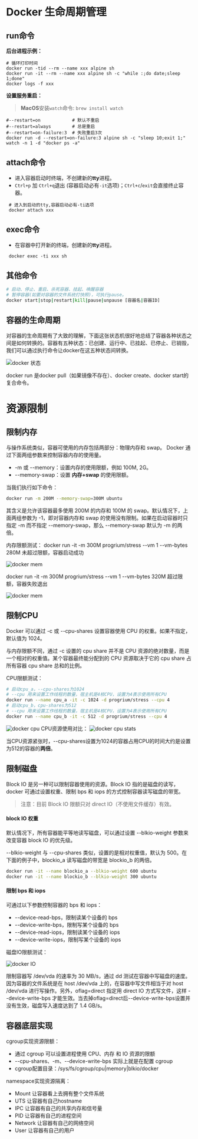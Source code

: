 # Docker 生命周期管理

## run命令

**后台进程示例：**

```shell
# 循环打印时间
docker run -tid --rm --name xxx alpine sh
docker run -it --rm --name xxx alpine sh -c "while :;do date;sleep 1;done"
docker logs -f xxx
```



**设置服务重启：**

> **MacOS**安装`watch`命令: `brew install watch`

```shell
#--restart=on            # 默认不重启
#--restart=always        # 总是重启
#--restart=on-failure:3  # 失败重启3次
docker run -d --restart=on-failure:3 alpine sh -c "sleep 10;exit 1;"
watch -n 1 -d "docker ps -a"
```



## attach命令

- 进入容器启动时终端，不创建新的**tty**进程。
- `Ctrl+p` 加 `Ctrl+q`退出 (容器启动必有`-it`选项)；`Ctrl+c`/`exit`会直接终止容器。

```shell
 # 进入到启动的tty,容器启动必有-ti选项
 docker attach xxx
```



## exec命令

- 在容器中打开新的终端，创建新的**tty**进程。

```shell
 docker exec -ti xxx sh
```



## 其他命令

```bash
# 启动、停止、重启、杀死容器、挂起、唤醒容器
# 暂停容器(如要对容器的文件系统打快照)，可执行pause。
docker start|stop|restart|kill|pause|unpause [容器名|容器ID]
```



## 容器的生命周期

对容器的生命周期有了大致的理解，下面这张状态机很好地总结了容器各种状态之间是如何转换的。容器有五种状态：已创建、运行中、已挂起、已停止、已销毁，我们可以通过执行命令让docker在这五种状态间转换。

![docker 状态](./imgs/3/docker_run_stats.png)

docker run 是docker pull（如果镜像不存在）、docker create、docker start的复合命令。



# 资源限制

## 限制内存

与操作系统类似，容器可使用的内存包括两部分：物理内存和 swap。 Docker 通过下面两组参数来控制容器内存的使用量。

- -m 或 --memory：设置内存的使用限额，例如 100M, 2G。
- --memory-swap：设置 **内存+swap** 的使用限额。

当我们执行如下命令：

```bash
docker run -m 200M --memory-swap=300M ubuntu
```

其含义是允许该容器最多使用 200M 的内存和 100M 的 swap。默认情况下，上面两组参数为 -1，即对容器内存和 swap 的使用没有限制。如果在启动容器时只指定 -m 而不指定 --memory-swap，那么 --memory-swap 默认为 -m 的两倍。

内存限额测试：
docker run -it -m 300M progrium/stress --vm 1 --vm-bytes 280M  未超过限额，容器启动成功

![docker mem](./imgs/3/docker_mem_success.jpg)

docker run -it -m 300M progrium/stress --vm 1 --vm-bytes 320M  超过限额，容器失败退出

![docker mem](./imgs/3/docker_mem_fail.jpg)

## 限制CPU

Docker 可以通过 -c 或 --cpu-shares 设置容器使用 CPU 的权重。如果不指定，默认值为 1024。

与内存限额不同，通过 -c 设置的 cpu share 并不是 CPU 资源的绝对数量，而是一个相对的权重值。某个容器最终能分配到的 CPU 资源取决于它的 cpu share 占所有容器 cpu share 总和的比例。

CPU限额测试：

```bash
# 启动cpu_a，--cpu-shares为1024
# --cpu 用来设置工作线程的数量，宿主机是4核CPU，设置为4表示使用所有CPU
docker run --name cpu_a -it -c 1024 -d progrium/stress --cpu 4
# 启动cpu_b，cpu-shares为512
# --cpu 用来设置工作线程的数量，宿主机是4核CPU，设置为4表示使用所有CPU
docker run --name cpu_b -it -c 512 -d progrium/stress --cpu 4
```

![docker cpu](./imgs/3/docker_cpu.jpg)
CPU资源使用对比：
![docker cpu stats](./imgs/3/docker_stats.jpg)

当CPU资源紧张时，--cpu-shares设置为1024的容器占用CPU的时间大约是设置为512的容器的**两倍**。

## 限制磁盘

Block IO 是另一种可以限制容器使用的资源。Block IO 指的是磁盘的读写，docker 可通过设置权重、限制 bps 和 iops 的方式控制容器读写磁盘的带宽。

>注意：目前 Block IO 限额只对 direct IO（不使用文件缓存）有效。

#### block IO 权重

默认情况下，所有容器能平等地读写磁盘，可以通过设置 --blkio-weight 参数来改变容器 block IO 的优先级。

--blkio-weight 与 --cpu-shares 类似，设置的是相对权重值，默认为 500。在下面的例子中，blockio_a 读写磁盘的带宽是 blockio_b 的两倍。

```bash
docker run -it --name blockio_a --blkio-weight 600 ubuntu
docker run -it --name blockio_b --blkio-weight 300 ubuntu
```

#### 限制 bps 和 iops

可通过以下参数控制容器的 bps 和 iops：

- --device-read-bps，限制读某个设备的 bps
- --device-write-bps，限制写某个设备的 bps
- --device-read-iops，限制读某个设备的 iops
- --device-write-iops，限制写某个设备的 iops

磁盘IO限额测试：

![docker IO](./imgs/3/docker_io.png)

限制容器写 /dev/vda 的速率为 30 MB/s，通过 dd 测试在容器中写磁盘的速度。因为容器的文件系统是在 host /dev/vda 上的，在容器中写文件相当于对 host /dev/vda 进行写操作。另外，oflag=direct 指定用 direct IO 方式写文件，这样 --device-write-bps 才能生效。当去掉oflag=direct后--device-write-bps设置并没有生效，磁盘写入速度达到了 1.4 GB/s。

## 容器底层实现

cgroup实现资源限额：

- 通过 cgroup 可以设置进程使用 CPU、内存 和 IO 资源的限额
- --cpu-shares、-m、--device-write-bps 实际上就是在配置 cgroup
- cgroup配置目录：/sys/fs/cgroup/cpu|memory|blkio/docker

namespace实现资源隔离：

- Mount     让容器看上去拥有整个文件系统
- UTS          让容器有自己hostname
- IPC           让容器有自己的共享内存和信号量
- PID           让容器有自己的进程空间
- Network  让容器有自己的网络空间
- User         让容器有自己的用户
